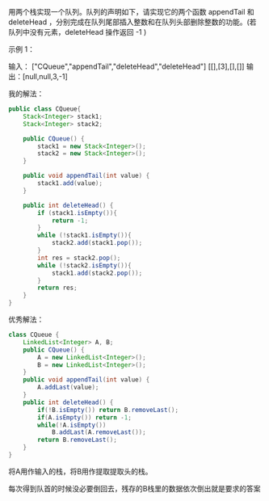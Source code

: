 用两个栈实现一个队列。队列的声明如下，请实现它的两个函数 appendTail 和 deleteHead ，分别完成在队列尾部插入整数和在队列头部删除整数的功能。(若队列中没有元素，deleteHead 操作返回 -1 )

 

示例 1：

输入：
["CQueue","appendTail","deleteHead","deleteHead"]
[[],[3],[],[]]
输出：[null,null,3,-1]



我的解法：

```java
public class CQueue{
    Stack<Integer> stack1;
    Stack<Integer> stack2;

    public CQueue() {
        stack1 = new Stack<Integer>();
        stack2 = new Stack<Integer>();
    }

    public void appendTail(int value) {
        stack1.add(value);
    }

    public int deleteHead() {
        if (stack1.isEmpty()){
            return -1;
        }
        while (!stack1.isEmpty()){
            stack2.add(stack1.pop());
        }
        int res = stack2.pop();
        while (!stack2.isEmpty()){
            stack1.add(stack2.pop());
        }
        return res;
    }
}
```

优秀解法：

```java
class CQueue {
    LinkedList<Integer> A, B;
    public CQueue() {
        A = new LinkedList<Integer>();
        B = new LinkedList<Integer>();
    }
    public void appendTail(int value) {
        A.addLast(value);
    }
    public int deleteHead() {
        if(!B.isEmpty()) return B.removeLast();
        if(A.isEmpty()) return -1;
        while(!A.isEmpty())
            B.addLast(A.removeLast());
        return B.removeLast();
    }
}
```

将A用作输入的栈，将B用作提取提取头的栈。

每次得到队首的时候没必要倒回去，残存的B栈里的数据依次倒出就是要求的答案